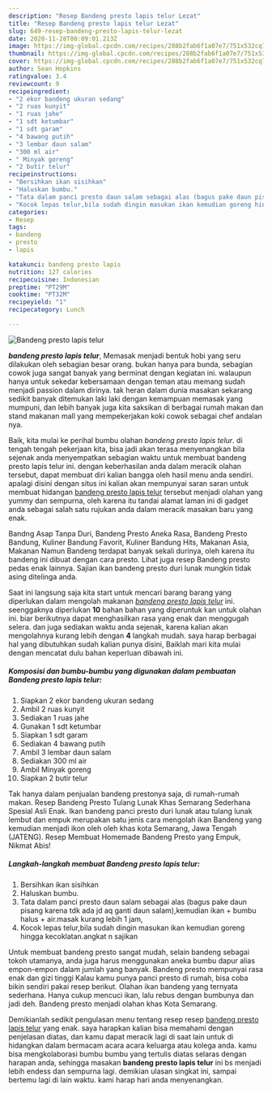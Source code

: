 ```yaml
---
description: "Resep Bandeng presto lapis telur Lezat"
title: "Resep Bandeng presto lapis telur Lezat"
slug: 649-resep-bandeng-presto-lapis-telur-lezat
date: 2020-11-28T00:09:01.213Z
image: https://img-global.cpcdn.com/recipes/288b2fab6f1a07e7/751x532cq70/bandeng-presto-lapis-telur-foto-resep-utama.jpg
thumbnail: https://img-global.cpcdn.com/recipes/288b2fab6f1a07e7/751x532cq70/bandeng-presto-lapis-telur-foto-resep-utama.jpg
cover: https://img-global.cpcdn.com/recipes/288b2fab6f1a07e7/751x532cq70/bandeng-presto-lapis-telur-foto-resep-utama.jpg
author: Sean Hopkins
ratingvalue: 3.4
reviewcount: 9
recipeingredient:
- "2 ekor bandeng ukuran sedang"
- "2 ruas kunyit"
- "1 ruas jahe"
- "1 sdt ketumbar"
- "1 sdt garam"
- "4 bawang putih"
- "3 lembar daun salam"
- "300 ml air"
- " Minyak goreng"
- "2 butir telur"
recipeinstructions:
- "Bersihkan ikan sisihkan"
- "Haluskan bumbu."
- "Tata dalam panci presto daun salam sebagai alas (bagus pake daun pisang karena tdk ada jd aq ganti daun salam),kemudian ikan + bumbu halus + air.masak kurang lebih 1 jam,"
- "Kocok lepas telur,bila sudah dingin masukan ikan kemudian goreng hingga kecoklatan.angkat n sajikan"
categories:
- Resep
tags:
- bandeng
- presto
- lapis

katakunci: bandeng presto lapis 
nutrition: 127 calories
recipecuisine: Indonesian
preptime: "PT29M"
cooktime: "PT32M"
recipeyield: "1"
recipecategory: Lunch

---
```



![Bandeng presto lapis telur](https://img-global.cpcdn.com/recipes/288b2fab6f1a07e7/751x532cq70/bandeng-presto-lapis-telur-foto-resep-utama.jpg)

<b><i>bandeng presto lapis telur</i></b>, Memasak menjadi bentuk hobi yang seru dilakukan oleh sebagian besar orang. bukan hanya para bunda, sebagian cowok juga sangat banyak yang berminat dengan kegiatan ini. walaupun hanya untuk sekedar kebersamaan dengan teman atau memang sudah menjadi passion dalam dirinya. tak heran dalam dunia masakan sekarang sedikit banyak ditemukan laki laki dengan kemampuan memasak yang mumpuni, dan lebih banyak juga kita saksikan di berbagai rumah makan dan stand makanan mall yang mempekerjakan koki cowok sebagai chef andalan nya.

Baik, kita mulai ke perihal bumbu olahan <i>bandeng presto lapis telur</i>. di tengah tengah pekerjaan kita, bisa jadi akan terasa menyenangkan bila sejenak anda menyempatkan sebagian waktu untuk membuat bandeng presto lapis telur ini. dengan keberhasilan anda dalam meracik olahan tersebut, dapat membuat diri kalian bangga oleh hasil menu anda sendiri. apalagi disini dengan situs ini kalian akan mempunyai saran saran untuk membuat hidangan <u>bandeng presto lapis telur</u> tersebut menjadi olahan yang yummy dan sempurna, oleh karena itu tandai alamat laman ini di gadget anda sebagai salah satu rujukan anda dalam meracik masakan baru yang enak.

Bandng Asap Tanpa Duri, Bandeng Presto Aneka Rasa, Bandeng Presto Bandung, Kuliner Bandung Favorit, Kuliner Bandung Hits, Makanan Asia, Makanan Namun Bandeng terdapat banyak sekali durinya, oleh karena itu bandeng ini dibuat dengan cara presto. Lihat juga resep Bandeng presto pedas enak lainnya. Sajian ikan bandeng presto duri lunak mungkin tidak asing ditelinga anda.


Saat ini langsung saja kita start untuk mencari barang barang yang diperlukan dalam mengolah makanan <u><i>bandeng presto lapis telur</i></u> ini. seenggaknya diperlukan <b>10</b> bahan bahan yang diperuntuk kan untuk olahan ini. biar berikutnya dapat menghasilkan rasa yang enak dan menggugah selera. dan juga sediakan waktu anda sejenak, karena kalian akan mengolahnya kurang lebih dengan <b>4</b> langkah mudah. saya harap berbagai hal yang dibutuhkan sudah kalian punya disini, Baiklah mari kita mulai dengan mencatat dulu bahan keperluan dibawah ini.

<!--inarticleads1-->

##### Komposisi dan bumbu-bumbu yang digunakan dalam pembuatan Bandeng presto lapis telur:

1. Siapkan 2 ekor bandeng ukuran sedang
1. Ambil 2 ruas kunyit
1. Sediakan 1 ruas jahe
1. Gunakan 1 sdt ketumbar
1. Siapkan 1 sdt garam
1. Sediakan 4 bawang putih
1. Ambil 3 lembar daun salam
1. Sediakan 300 ml air
1. Ambil  Minyak goreng
1. Siapkan 2 butir telur


Tak hanya dalam penjualan bandeng prestonya saja, di rumah-rumah makan. Resep Bandeng Presto Tulang Lunak Khas Semarang Sederhana Spesial Asli Enak. Ikan bandeng panci presto duri lunak atau tulang lunak lembut dan empuk merupakan satu jenis cara mengolah ikan Bandeng yang kemudian menjadi ikon oleh oleh khas kota Semarang, Jawa Tengah (JATENG). Resep Membuat Homemade Bandeng Presto yang Empuk, Nikmat Abis! 

<!--inarticleads2-->

##### Langkah-langkah membuat Bandeng presto lapis telur:

1. Bersihkan ikan sisihkan
1. Haluskan bumbu.
1. Tata dalam panci presto daun salam sebagai alas (bagus pake daun pisang karena tdk ada jd aq ganti daun salam),kemudian ikan + bumbu halus + air.masak kurang lebih 1 jam,
1. Kocok lepas telur,bila sudah dingin masukan ikan kemudian goreng hingga kecoklatan.angkat n sajikan


Untuk membuat bandeng presto sangat mudah, selain bandeng sebagai tokoh utamanya, anda juga harus menggunakan aneka bumbu dapur alias empon-empon dalam jumlah yang banyak. Bandeng presto mempunyai rasa enak dan gizi tinggi Kalau kamu punya panci presto di rumah, bisa coba bikin sendiri pakai resep berikut. Olahan ikan bandeng yang ternyata sederhana. Hanya cukup mencuci ikan, lalu rebus dengan bumbunya dan jadi deh. Bandeng presto menjadi olahan khas Kota Semarang. 

Demikianlah sedikit pengulasan menu tentang resep resep <u>bandeng presto lapis telur</u> yang enak. saya harapkan kalian bisa memahami dengan penjelasan diatas, dan kamu dapat meracik lagi di saat lain untuk di hidangkan dalam bermacam acara acara keluarga atau kolega anda. kamu bisa mengkolaborasi bumbu bumbu yang tertulis diatas selaras dengan harapan anda, sehingga masakan <b>bandeng presto lapis telur</b> ini bs menjadi lebih endess dan sempurna lagi. demikian ulasan singkat ini, sampai bertemu lagi di lain waktu. kami harap hari anda menyenangkan.
